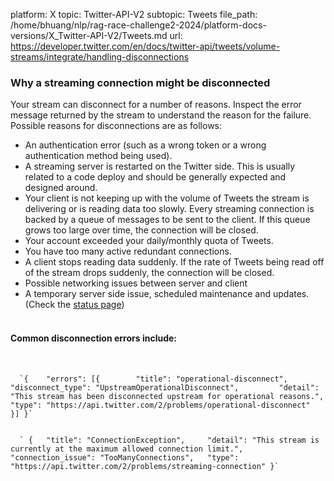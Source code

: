platform: X
topic: Twitter-API-V2
subtopic: Tweets
file_path: /home/bhuang/nlp/rag-race-challenge2-2024/platform-docs-versions/X_Twitter-API-V2/Tweets.md
url: https://developer.twitter.com/en/docs/twitter-api/tweets/volume-streams/integrate/handling-disconnections


### Why a streaming connection might be disconnected

Your stream can disconnect for a number of reasons. Inspect the error message returned by the stream to understand the reason for the failure. Possible reasons for disconnections are as follows:

* An authentication error (such as a wrong token or a wrong authentication method being used).
* A streaming server is restarted on the Twitter side. This is usually related to a code deploy and should be generally expected and designed around.
* Your client is not keeping up with the volume of Tweets the stream is delivering or is reading data too slowly. Every streaming connection is backed by a queue of messages to be sent to the client. If this queue grows too large over time, the connection will be closed.
* Your account exceeded your daily/monthly quota of Tweets.
* You have too many active redundant connections.
* A client stops reading data suddenly. If the rate of Tweets being read off of the stream drops suddenly, the connection will be closed.
* Possible networking issues between server and client
* A temporary server side issue, scheduled maintenance and updates. (Check the [status page](https://api.twitterstat.us/))  
     

#### Common disconnection errors include:   
 

      `{ 	"errors": [{ 		"title": "operational-disconnect", 		"disconnect_type": "UpstreamOperationalDisconnect", 		"detail": "This stream has been disconnected upstream for operational reasons.", 		"type": "https://api.twitter.com/2/problems/operational-disconnect" 	}] }`
    

      ` { 	"title": "ConnectionException", 	"detail": "This stream is currently at the maximum allowed connection limit.", 	"connection_issue": "TooManyConnections", 	"type": "https://api.twitter.com/2/problems/streaming-connection" }`